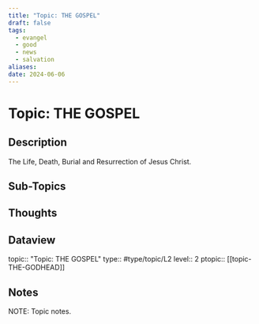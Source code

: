 ```yaml
---
title: "Topic: THE GOSPEL"
draft: false
tags:
  - evangel
  - good
  - news
  - salvation
aliases: 
date: 2024-06-06
---
```

# Topic: THE GOSPEL
## Description
The Life, Death, Burial and Resurrection of Jesus Christ.

## Sub-Topics


## Thoughts


## Dataview
topic:: "Topic: THE GOSPEL"
type:: #type/topic/L2 
level:: 2
ptopic:: [[topic-THE-GODHEAD]]

## Notes
NOTE: Topic notes.